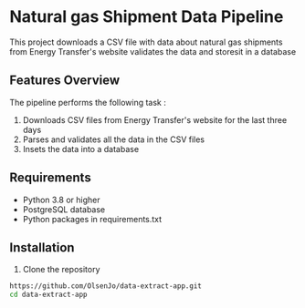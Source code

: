 # Natural gas Shipment Data Pipeline

This project downloads a CSV file with data about natural gas shipments from Energy Transfer's website validates the data and storesit in a database

## Features Overview

The pipeline performs the following task : 
1. Downloads CSV files from Energy Transfer's website for the last three days
2. Parses and validates all the data in the CSV files
3. Insets the data into a database

## Requirements

- Python 3.8 or higher
- PostgreSQL database
- Python packages in requirements.txt
  
## Installation

1. Clone the repository
```bash
https://github.com/OlsenJo/data-extract-app.git
cd data-extract-app